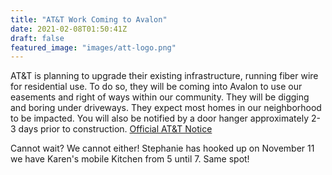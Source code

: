 ```yaml
---
title: "AT&T Work Coming to Avalon"
date: 2021-02-08T01:50:41Z
draft: false
featured_image: "images/att-logo.png"
---
```


AT&T is planning to upgrade their existing infrastructure, running fiber wire for residential use. To do so, they will be coming into Avalon to use our easements and right of ways within our community. They will be digging and boring under driveways. They expect most homes in our neighborhood to be impacted. You will also be notified by a door hanger approximately 2-3 days prior to construction.
[Official AT&T Notice](/forms/att-upgrade-notice.pdf)

Cannot wait? We cannot either! Stephanie has hooked up on November 11 we have Karen's mobile Kitchen from 5 until 7. Same spot!
